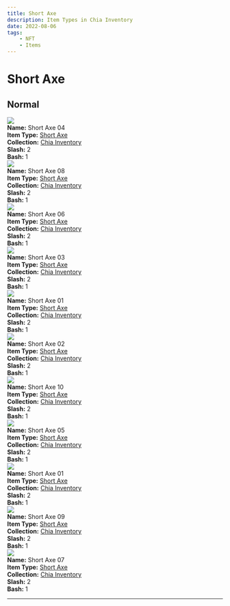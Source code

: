 ```yaml
---
title: Short Axe
description: Item Types in Chia Inventory
date: 2022-08-06
tags:
    - NFT
    - Items
---
```


# Short Axe
## Normal

<div class="item_thumbnail">
<a href="../../../Weapon/Short_Axe/Short_Axe"><img src="https://srstusnh6cfqcfa5ubiapuegw3si7v3zoquiqlgfilwi6zi6yq.arweave.net/lGU6SafwiwEUHaBQB9CGtuSP13l0KI_gsxULsj2UexE"></a><br/>
<div><strong>Name:</strong> Short Axe 04</div>
<div><strong>Item Type:</strong> <a href="../../../Weapon/Short_Axe/Short_Axe">Short Axe</a></div>
<div><strong>Collection:</strong> <a href="https://www.spacescan.io/xch/nft/collection/col16fpva26fhdjp2echs3cr7c30gzl7qe67hu9grtsjcqldz354asjsyzp6wx">Chia Inventory</a></div>
<div><strong>Slash:</strong> 2</div>
<div><strong>Bash:</strong> 1</div>
</div>
<div class="item_thumbnail">
<a href="../../../Weapon/Short_Axe/Short_Axe"><img src="https://3i5rgbhhgoahsxr6ldo5ca42jxg45h3q7saebbnore2rmgnfhe.arweave.net/2jsTBOczgHlePljd0QOaTc3On3D8gEC-Frok1FhmlOY"></a><br/>
<div><strong>Name:</strong> Short Axe 08</div>
<div><strong>Item Type:</strong> <a href="../../../Weapon/Short_Axe/Short_Axe">Short Axe</a></div>
<div><strong>Collection:</strong> <a href="https://www.spacescan.io/xch/nft/collection/col16fpva26fhdjp2echs3cr7c30gzl7qe67hu9grtsjcqldz354asjsyzp6wx">Chia Inventory</a></div>
<div><strong>Slash:</strong> 2</div>
<div><strong>Bash:</strong> 1</div>
</div>
<div class="item_thumbnail">
<a href="../../../Weapon/Short_Axe/Short_Axe"><img src="https://qdiujtpyvhcfpo6stgds4qclrsts2zs6pajebdrymfbaoaw4.arweave.net/g_NFEzfipxFe7_0pmHLkBLjKctZl54EkC-OOGFCBwLc"></a><br/>
<div><strong>Name:</strong> Short Axe 06</div>
<div><strong>Item Type:</strong> <a href="../../../Weapon/Short_Axe/Short_Axe">Short Axe</a></div>
<div><strong>Collection:</strong> <a href="https://www.spacescan.io/xch/nft/collection/col16fpva26fhdjp2echs3cr7c30gzl7qe67hu9grtsjcqldz354asjsyzp6wx">Chia Inventory</a></div>
<div><strong>Slash:</strong> 2</div>
<div><strong>Bash:</strong> 1</div>
</div>
<div class="item_thumbnail">
<a href="../../../Weapon/Short_Axe/Short_Axe"><img src="https://5oblp26gwbmwirl7c4fiqdktnmlctqhezc5yyllsunkhaxa.arweave.net/6-4K368awWW_RFfxcK_iA1TaxYpwOTIu4wtcqN-UcFw"></a><br/>
<div><strong>Name:</strong> Short Axe 03</div>
<div><strong>Item Type:</strong> <a href="../../../Weapon/Short_Axe/Short_Axe">Short Axe</a></div>
<div><strong>Collection:</strong> <a href="https://www.spacescan.io/xch/nft/collection/col16fpva26fhdjp2echs3cr7c30gzl7qe67hu9grtsjcqldz354asjsyzp6wx">Chia Inventory</a></div>
<div><strong>Slash:</strong> 2</div>
<div><strong>Bash:</strong> 1</div>
</div>
<div class="item_thumbnail">
<a href="../../../Weapon/Short_Axe/Short_Axe"><img src="https://vturlmxazoxjvcxvob3syr23busmfgvahef4qdtzk4kvpuambafq.arweave.net/rOkVsuDLrpqK9XB3LEdbDSTCmqA5C8gOeVcVV9AMCAs"></a><br/>
<div><strong>Name:</strong> Short Axe 01</div>
<div><strong>Item Type:</strong> <a href="../../../Weapon/Short_Axe/Short_Axe">Short Axe</a></div>
<div><strong>Collection:</strong> <a href="https://www.spacescan.io/xch/nft/collection/col16fpva26fhdjp2echs3cr7c30gzl7qe67hu9grtsjcqldz354asjsyzp6wx">Chia Inventory</a></div>
<div><strong>Slash:</strong> 2</div>
<div><strong>Bash:</strong> 1</div>
</div>
<div class="item_thumbnail">
<a href="../../../Weapon/Short_Axe/Short_Axe"><img src="https://vn32g5azidaa2tmagrxgiju5j7kms2pjimszregaqvyzngte.arweave.net/q3ejdB-lA-wA1NgDRuZCadT9TJaelD_JZiQwIVxlppk"></a><br/>
<div><strong>Name:</strong> Short Axe 02</div>
<div><strong>Item Type:</strong> <a href="../../../Weapon/Short_Axe/Short_Axe">Short Axe</a></div>
<div><strong>Collection:</strong> <a href="https://www.spacescan.io/xch/nft/collection/col16fpva26fhdjp2echs3cr7c30gzl7qe67hu9grtsjcqldz354asjsyzp6wx">Chia Inventory</a></div>
<div><strong>Slash:</strong> 2</div>
<div><strong>Bash:</strong> 1</div>
</div>
<div class="item_thumbnail">
<a href="../../../Weapon/Short_Axe/Short_Axe"><img src="https://cddadjgsiens4xl4gg5wqngdxw6qvhho4lvr3ssef3kjjplc.arweave.net/EMYBpNJBGy5df-DG7aDTDvb0KnO7i6x3KRC7U_lL1iU"></a><br/>
<div><strong>Name:</strong> Short Axe 10</div>
<div><strong>Item Type:</strong> <a href="../../../Weapon/Short_Axe/Short_Axe">Short Axe</a></div>
<div><strong>Collection:</strong> <a href="https://www.spacescan.io/xch/nft/collection/col16fpva26fhdjp2echs3cr7c30gzl7qe67hu9grtsjcqldz354asjsyzp6wx">Chia Inventory</a></div>
<div><strong>Slash:</strong> 2</div>
<div><strong>Bash:</strong> 1</div>
</div>
<div class="item_thumbnail">
<a href="../../../Weapon/Short_Axe/Short_Axe"><img src="https://vtpjmzxl4oizub4suphghonbrrlckvowujekclmybabnmpup.arweave.net/rN6WZuvjkZoHkqPOY7-mhjFYlVd_aiSKEtmAgC1j6PA"></a><br/>
<div><strong>Name:</strong> Short Axe 05</div>
<div><strong>Item Type:</strong> <a href="../../../Weapon/Short_Axe/Short_Axe">Short Axe</a></div>
<div><strong>Collection:</strong> <a href="https://www.spacescan.io/xch/nft/collection/col16fpva26fhdjp2echs3cr7c30gzl7qe67hu9grtsjcqldz354asjsyzp6wx">Chia Inventory</a></div>
<div><strong>Slash:</strong> 2</div>
<div><strong>Bash:</strong> 1</div>
</div>
<div class="item_thumbnail">
<a href="../../../Weapon/Short_Axe/Short_Axe"><img src="https://nlw33pw4fgldbxdwsayln63luxi5pu3c7kdscrg2nmjbodzx.arweave.net/au29v_twpljDcdpAwtvtrpdHX0_2L6hyFE2msSFw83E"></a><br/>
<div><strong>Name:</strong> Short Axe 01</div>
<div><strong>Item Type:</strong> <a href="../../../Weapon/Short_Axe/Short_Axe">Short Axe</a></div>
<div><strong>Collection:</strong> <a href="https://www.spacescan.io/xch/nft/collection/col16fpva26fhdjp2echs3cr7c30gzl7qe67hu9grtsjcqldz354asjsyzp6wx">Chia Inventory</a></div>
<div><strong>Slash:</strong> 2</div>
<div><strong>Bash:</strong> 1</div>
</div>
<div class="item_thumbnail">
<a href="../../../Weapon/Short_Axe/Short_Axe"><img src="https://j3duac4rsgo6lmgzop4kannuqukyq5bjl5dsxnujhm2txvyeapbq.arweave.net/TsdAC5GRneWw2XP4oDW0hRWIdClfRyu2iTs1O9cEA8M"></a><br/>
<div><strong>Name:</strong> Short Axe 09</div>
<div><strong>Item Type:</strong> <a href="../../../Weapon/Short_Axe/Short_Axe">Short Axe</a></div>
<div><strong>Collection:</strong> <a href="https://www.spacescan.io/xch/nft/collection/col16fpva26fhdjp2echs3cr7c30gzl7qe67hu9grtsjcqldz354asjsyzp6wx">Chia Inventory</a></div>
<div><strong>Slash:</strong> 2</div>
<div><strong>Bash:</strong> 1</div>
</div>
<div class="item_thumbnail">
<a href="../../../Weapon/Short_Axe/Short_Axe"><img src="https://ziuivzhifikxr47q2koo4isrzvc4feq235gsglvgqcse52ti.arweave.net/yii-K5OgqFXjz8NKc7iJRzUX_CkhrfTSMupoC_kTupo"></a><br/>
<div><strong>Name:</strong> Short Axe 07</div>
<div><strong>Item Type:</strong> <a href="../../../Weapon/Short_Axe/Short_Axe">Short Axe</a></div>
<div><strong>Collection:</strong> <a href="https://www.spacescan.io/xch/nft/collection/col16fpva26fhdjp2echs3cr7c30gzl7qe67hu9grtsjcqldz354asjsyzp6wx">Chia Inventory</a></div>
<div><strong>Slash:</strong> 2</div>
<div><strong>Bash:</strong> 1</div>
</div>
<hr style="clear:both;"/>

